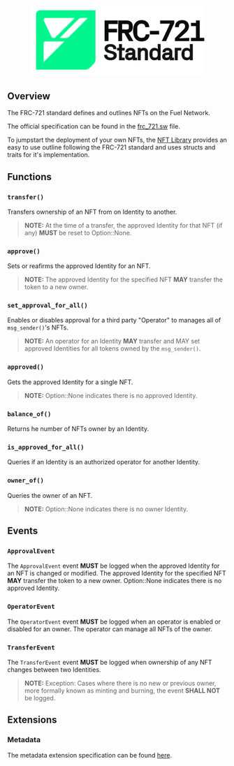 <p align="center">
    <picture>
        <source media="(prefers-color-scheme: dark)" srcset=".docs/frc-721-logo-dark-theme.png">
        <img alt="SwayApps logo" width="400px" src=".docs/frc-721-logo-light-theme.png">
    </picture>
</p>

## Overview

The FRC-721 standard defines and outlines NFTs on the Fuel Network. 

The official specification can be found in the [frc_721.sw](./src/frc_721.sw) file.

To jumpstart the deployment of your own NFTs, the [NFT Library](../../libs/nft/) provides an easy to use outline following the FRC-721 standard and uses structs and traits for it's implementation.

## Functions

### `transfer()`

Transfers ownership of an NFT from on Identity to another.

> **NOTE:** At the time of a transfer, the approved Identity for that NFT (if any) **MUST** be reset to Option::None.

### `approve()`

Sets or reafirms the approved Identity for an NFT.

> **NOTE:** The approved Identity for the specified NFT **MAY** transfer the token to a new owner.

### `set_approval_for_all()`

Enables or disables approval for a third party "Operator" to manages all of `msg_sender()`'s NFTs.

> **NOTE:** An operator for an Identity **MAY** transfer and MAY set approved Identities for all tokens owned by the `msg_sender()`.

### `approved()`

Gets the approved Identity for a single NFT.

> **NOTE:** Option::None indicates there is no approved Identity.

### `balance_of()`

Returns he number of NFTs owner by an Identity.

### `is_approved_for_all()`

Queries if an Identity is an authorized operator for another Identity.

### `owner_of()`

Queries the owner of an NFT.

> **NOTE:** Option::None indicates there is no owner Identity.

## Events

### `ApprovalEvent`

The `ApprovalEvent` event **MUST** be logged when the approved Identity for an NFT is changed or modified.
The approved Identity for the specified NFT **MAY** transfer the token to a new owner.
Option::None indicates there is no approved Identity.

### `OperatorEvent`

The `OperatorEvent` event **MUST** be logged when an operator is enabled or disabled for an owner.
The operator can manage all NFTs of the owner.

### `TransferEvent`

The `TransferEvent` event **MUST** be logged when ownership of any NFT changes between two Identities.

> **NOTE:** Exception: Cases where there is no new or previous owner, more formally known as minting and burning, the event **SHALL NOT** be logged.

## Extensions

### Metadata

The metadata extension specification can be found [here](./src/extensions/frc721_metadata.sw).
